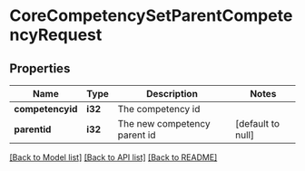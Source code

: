 # CoreCompetencySetParentCompetencyRequest

## Properties

Name | Type | Description | Notes
------------ | ------------- | ------------- | -------------
**competencyid** | **i32** | The competency id | 
**parentid** | **i32** | The new competency parent id | [default to null]

[[Back to Model list]](../README.md#documentation-for-models) [[Back to API list]](../README.md#documentation-for-api-endpoints) [[Back to README]](../README.md)


